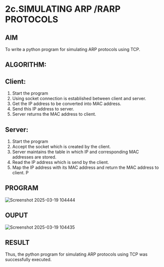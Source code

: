 # 2c.SIMULATING ARP /RARP PROTOCOLS
## AIM
To write a python program for simulating ARP protocols using TCP.
## ALGORITHM:
## Client:
1. Start the program
2. Using socket connection is established between client and server.
3. Get the IP address to be converted into MAC address.
4. Send this IP address to server.
5. Server returns the MAC address to client.
## Server:
1. Start the program
2. Accept the socket which is created by the client.
3. Server maintains the table in which IP and corresponding MAC addresses are
stored.
4. Read the IP address which is send by the client.
5. Map the IP address with its MAC address and return the MAC address to client.
P
## PROGRAM
![Screenshot 2025-03-19 104444](https://github.com/user-attachments/assets/1b546f0e-6ae1-440e-a0e5-603bb504e5b8)

## OUPUT
![Screenshot 2025-03-19 104435](https://github.com/user-attachments/assets/1496a197-80a1-4ea0-b445-a412fd2dd5f3)

## RESULT
Thus, the python program for simulating ARP protocols using TCP was successfully 
executed.
